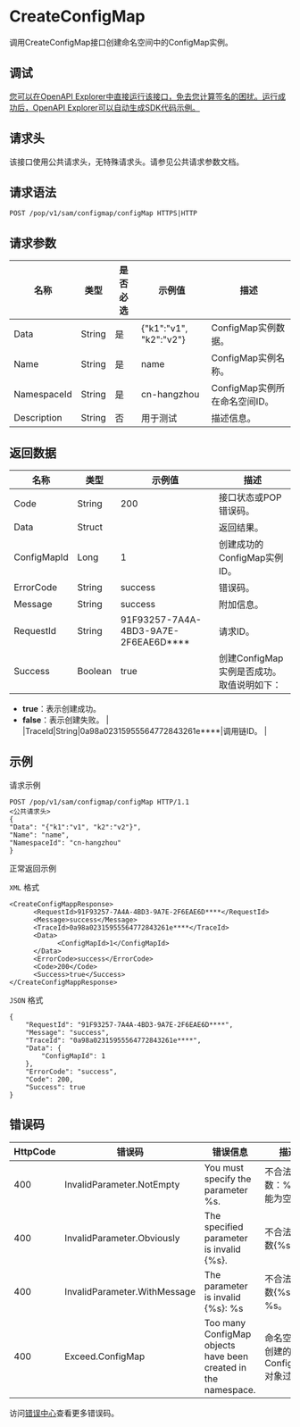 # CreateConfigMap

调用CreateConfigMap接口创建命名空间中的ConfigMap实例。

## 调试

[您可以在OpenAPI Explorer中直接运行该接口，免去您计算签名的困扰。运行成功后，OpenAPI Explorer可以自动生成SDK代码示例。](https://api.aliyun.com/#product=sae&api=CreateConfigMap&type=ROA&version=2019-05-06)

## 请求头

该接口使用公共请求头，无特殊请求头。请参见公共请求参数文档。

## 请求语法

```
POST /pop/v1/sam/configmap/configMap HTTPS|HTTP
```

## 请求参数

|名称|类型|是否必选|示例值|描述|
|--|--|----|---|--|
|Data|String|是|\{"k1":"v1", "k2":"v2"\}|ConfigMap实例数据。 |
|Name|String|是|name|ConfigMap实例名称。 |
|NamespaceId|String|是|cn-hangzhou|ConfigMap实例所在命名空间ID。 |
|Description|String|否|用于测试|描述信息。 |

## 返回数据

|名称|类型|示例值|描述|
|--|--|---|--|
|Code|String|200|接口状态或POP错误码。 |
|Data|Struct| |返回结果。 |
|ConfigMapId|Long|1|创建成功的ConfigMap实例ID。 |
|ErrorCode|String|success|错误码。 |
|Message|String|success|附加信息。 |
|RequestId|String|91F93257-7A4A-4BD3-9A7E-2F6EAE6D\*\*\*\*|请求ID。 |
|Success|Boolean|true|创建ConfigMap实例是否成功。取值说明如下：

 -   **true**：表示创建成功。
-   **false**：表示创建失败。 |
|TraceId|String|0a98a02315955564772843261e\*\*\*\*|调用链ID。 |

## 示例

请求示例

```
POST /pop/v1/sam/configmap/configMap HTTP/1.1
<公共请求头>
{
"Data": "{"k1":"v1", "k2":"v2"}",
"Name": "name",
"NamespaceId": "cn-hangzhou"
}
```

正常返回示例

`XML` 格式

```
<CreateConfigMappResponse>
      <RequestId>91F93257-7A4A-4BD3-9A7E-2F6EAE6D****</RequestId>
      <Message>success</Message>
      <TraceId>0a98a02315955564772843261e****</TraceId>
      <Data>
            <ConfigMapId>1</ConfigMapId>
      </Data>
      <ErrorCode>success</ErrorCode>
      <Code>200</Code>
      <Success>true</Success>
</CreateConfigMappResponse>
```

`JSON` 格式

```
{
    "RequestId": "91F93257-7A4A-4BD3-9A7E-2F6EAE6D****",
    "Message": "success",
    "TraceId": "0a98a02315955564772843261e****",
    "Data": {
        "ConfigMapId": 1
    },
    "ErrorCode": "success",
    "Code": 200,
    "Success": true
}
```

## 错误码

|HttpCode|错误码|错误信息|描述|
|--------|---|----|--|
|400|InvalidParameter.NotEmpty|You must specify the parameter %s.|不合法的参数：%s不能为空。|
|400|InvalidParameter.Obviously|The specified parameter is invalid \{%s\}.|不合法的参数\{%s\}。|
|400|InvalidParameter.WithMessage|The parameter is invalid \{%s\}: %s|不合法的参数\{%s\}：%s。|
|400|Exceed.ConfigMap|Too many ConfigMap objects have been created in the namespace.|命名空间中创建的ConfigMap对象过多。|

访问[错误中心](https://error-center.aliyun.com/status/product/sae)查看更多错误码。

